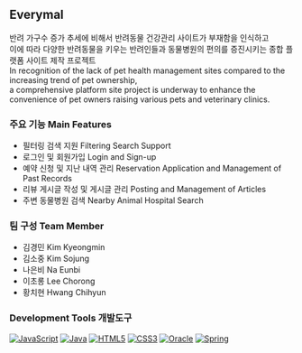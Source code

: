 ## Everymal

반려 가구수 증가 추세에 비해서 반려동물 건강관리 사이트가 부재함을 인식하고 <br>
이에 따라 다양한 반려동물을 키우는 반려인들과 동물병원의 편의를 증진시키는 종합 플랫폼 사이트 제작 프로젝트
<br>
In recognition of the lack of pet health management sites compared to the increasing trend of pet ownership, <br>
a comprehensive platform site project is underway to enhance the convenience of pet owners raising various pets and veterinary clinics.

### 주요 기능 Main Features 

- 필터링 검색 지원 Filtering Search Support 
- 로그인 및 회원가입 Login and Sign-up 
- 예약 신청 및 지난 내역 관리 Reservation Application and Management of Past Records 
- 리뷰 게시글 작성 및 게시글 관리 Posting and Management of Articles 
- 주변 동물병원 검색 Nearby Animal Hospital Search 

### 팀 구성 Team Member  

- 김경민 Kim Kyeongmin
- 김소중 Kim Sojung
- 나은비 Na Eunbi
- 이초롱 Lee Chorong
- 황치현 Hwang Chihyun

### Development Tools 개발도구 
[![JavaScript](https://img.shields.io/badge/JavaScript-F7DF1E?style=flat-square&logo=JavaScript&logoColor=white)](https://img.shields.io/badge/JavaScript-F7DF1E?style=flat-square&logo=JavaScript&logoColor=white)
[![Java](https://img.shields.io/badge/Java-007396?style=flat-square&logo=java&logoColor=white)](https://img.shields.io/badge/Java-007396?style=flat-square&logo=java&logoColor=white)
[![HTML5](https://img.shields.io/badge/HTML5-E34F26?style=flat-square&logo=HTML5&logoColor=white)](https://img.shields.io/badge/HTML5-E34F26?style=flat-square&logo=HTML5&logoColor=white)
[![CSS3](https://img.shields.io/badge/CSS3-1572B6?style=flat-square&logo=CSS3&logoColor=white)](https://img.shields.io/badge/CSS3-1572B6?style=flat-square&logo=CSS3&logoColor=white)
[![Oracle](https://img.shields.io/badge/Oracle-F80000?style=flat-square&logo=Oracle&logoColor=white)](https://img.shields.io/badge/Oracle-F80000?style=flat-square&logo=Oracle&logoColor=white)
[![Spring](https://img.shields.io/badge/Spring-6DB33F?style=flat-square&logo=Spring&logoColor=white)](https://img.shields.io/badge/Spring-6DB33F?style=flat-square&logo=Spring&logoColor=white)
